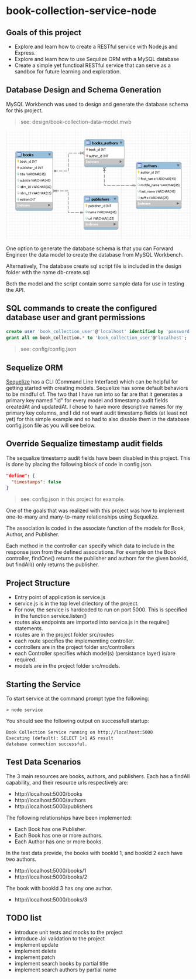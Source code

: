 # book-collection-service-node

## Goals of this project

- Explore and learn how to create a RESTful service with Node.js and Express.
- Explore and learn how to use Sequlize ORM with a MySQL database
- Create a simple yet functioal RESTful service that can serve as a sandbox for future learning and exploration.

## Database Design and Schema Generation
 MySQL Workbench was used to design and generate the database schema for this project.

 > see: design/book-collection-data-model.mwb

<img src="design/book-collection-data-model.png">

One option to generate the database schema is that you can Forward Engineer the data model to create the database from MySQL Workbench.

Alternatively, The database create sql script file is included in the design folder with the name db-create.sql

Both the model and the script contain some sample data for use in testing the API.

## SQL commands to create the configured database user and grant permissions

```sql
create user 'book_collection_user'@'localhost' identified by 'password';
grant all on book_collection.* to 'book_collection_user'@'localhost';
```
 > see: config/config.json

## Sequelize ORM
[Sequelize](https://sequelize.org) has a CLI (Command Line Interface) which can be helpful for getting started with creating models.  Sequelize has some default behaviors to be mindful of. The two that I have run into so far are that it generates a primary key named "id" for every model and timestamp audit fields createdAt and updatedAt.  I chose to have more descriptive names for my primary key columns, and I did not want audit timestamp fields (at least not yet) for this simple example and so had to also disable them in the database config.json file as you will see below.

 ## Override Sequalize timestamp audit fields

 The sequalize timestamp audit fields have been disabled in this project.  This is done by placing the following block of code in config.json.
 
```json
"define": { 
  "timestamps": false
}
```

> see: config.json in this project for example.

One of the goals that was realized with this project was how to implement one-to-many and many-to-many relationships using Sequelize.

The association is coded in the associate function of the models for Book, Author, and Publisher.

Each method in the controller can specify which data to include in the response json from the defined associations.  For example on the Book controller, findOne() returns the publisher and authors for the given bookId, but findAll() only returns the publisher.

## Project Structure

- Entry point of application is service.js
- service.js is in the top level driectory of the project.
- For now, the service is hardcoded to run on port 5000.  This is specified in the function service.listen()
-  routes aka endpoints are imported into service.js in the require() statements.
- routes are in the project folder src/routes
- each route specifies the implememting controller.
- controllers are in the project folder src/controllers
- each Controller specifies which model(s) (persistance layer) is/are required.
- models are in the project folder src/models.

## Starting the Service
To start service at the command prompt type the following:
    
    > node service

You should see the following output on successfull startup:

    Book Collection Service running on http://localhost:5000
    Executing (default): SELECT 1+1 AS result
    database connection successful.

## Test Data Scenarios

The 3 main resources are books, authors, and publishers.  Each has a findAll capability, and their resource urls respectively are:
- http://localhost:5000/books
- http://localhost:5000/authors
- http://localhost:5000/publishers

The following relationships have been implemented:
- Each Book has one Publisher.
- Each Book has one or more authors.
- Each Author has one or more books.

In the test data provide, the books with bookId 1, and bookId 2 each have two authors.
      
- http://localhost:5000/books/1
- http://localhost:5000/books/2

The book with bookId 3 has ony one author.

- http://localhost:5000/books/3

## TODO list
- introduce unit tests and mocks to the project
- introduce Joi validation to the project
- implement update
- implement delete
- implement patch
- implement search books by partial title
- implement search authors by partial name
